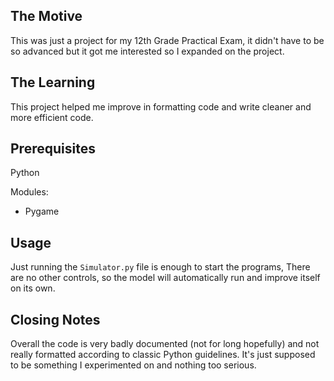 ## The Motive

This was just a project for my 12th Grade Practical Exam, it didn't have to be so advanced but it got me interested so I expanded on the project.

## The Learning

This project helped me improve in formatting code and write cleaner and more efficient code.

## Prerequisites

Python

Modules: 
* Pygame

## Usage

Just running the `Simulator.py` file is enough to start the programs, There are no other controls, so the model will automatically run and improve itself on its own.

## Closing Notes

Overall the code is very badly documented (not for long hopefully) and not really formatted according to classic Python guidelines. It's just supposed to be something I experimented on and nothing too serious.

